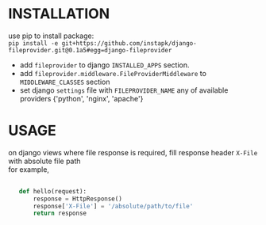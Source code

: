 # INSTALLATION  

  use pip to install package:  
  `pip install -e git+https://github.com/instapk/django-fileprovider.git@0.1a5#egg=django-fileprovider`  

* add `fileprovider` to django `INSTALLED_APPS` section.  
* add `fileprovider.middleware.FileProviderMiddleware` to `MIDDLEWARE_CLASSES` section
* set django `settings` file with `FILEPROVIDER_NAME` any of  available providers {'python', 'nginx', 'apache'}

# USAGE  

 on django views where file response is required, fill response header `X-File` with absolute file path  
 for example,  

 ```python  
      
    def hello(request):
        response = HttpResponse()
        response['X-File'] = '/absolute/path/to/file'
        return response
 ```
